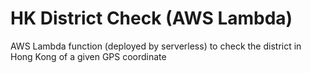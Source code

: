 # HK District Check (AWS Lambda)
AWS Lambda function (deployed by serverless) to check the district in Hong Kong of a given GPS coordinate
